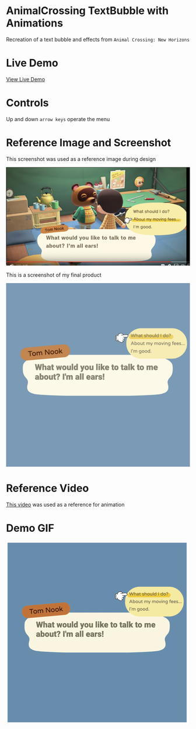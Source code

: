 # AnimalCrossing TextBubble with Animations

Recreation of a text bubble and effects from `Animal Crossing: New Horizons`

# Live Demo

[View Live Demo](https://regularmemory.blog/AnimalCrossingTextBubble/)

# Controls

Up and down `arrow keys` operate the menu

# Reference Image and Screenshot

This screenshot was used as a reference image during design

![](./referenceImage.png)

This is a screenshot of my final product

[![](./screenshot2.png)](https://regularmemory.blog/AnimalCrossingTextBubble/)

# Reference Video

[This video](https://www.youtube.com/watch?v=hsFv5rrKGYQ&feature=youtu.be&t=439) was used as a reference for animation

# Demo GIF

[![](./demo.gif)](https://regularmemory.blog/AnimalCrossingTextBubble/)

